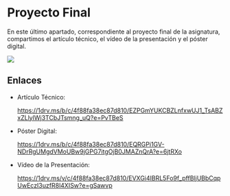 # Proyecto Final
En este último apartado, correspondiente al proyecto final de la asignatura, compartimos el artículo técnico, el vídeo de la presentación y el póster digital.

![](https://images.pexels.com/photos/372787/pexels-photo-372787.jpeg)

## Enlaces
- Artículo Técnico:

  https://1drv.ms/b/c/4f88fa38ec87d810/EZPGmYUKCBZLnfxwUJ1_TsABZxZLlylWj3TCbJTsmng_uQ?e=PvTBeS
  
- Póster Digital:

  https://1drv.ms/b/c/4f88fa38ec87d810/EQRGPi1GV-NDrRgUMgdVMoUBw9jGPG7itgOjB0JMAZnQrA?e=6jtRXo
  
- Vídeo de la Presentación:

  https://1drv.ms/v/c/4f88fa38ec87d810/EVXGi4IBRL5Fo9f_pffBljUBbCqpUwEczI3uzfR8l4XISw?e=gSawvp
